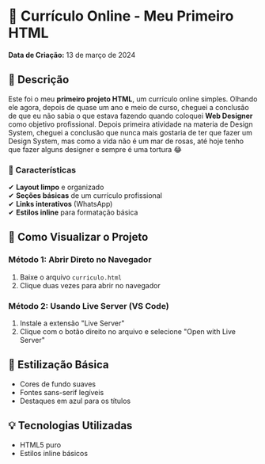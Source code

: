# 📄 Currículo Online - Meu Primeiro HTML  

**Data de Criação:** 13 de março de 2024

## 📝 Descrição  
Este foi o meu **primeiro projeto HTML**, um currículo online simples. 
Olhando ele agora, depois de quase um ano e meio de curso, cheguei a conclusão de que eu não sabia o que estava fazendo quando coloquei **Web Designer** como objetivo profissional. Depois primeira atividade na materia de Design System, cheguei a conclusão que nunca mais gostaria de ter que fazer um Design System, mas como a vida não é um mar de rosas, até hoje tenho que fazer alguns designer e sempre é uma tortura &#x1F602;

### 🎨 Características  
✔ **Layout limpo** e organizado  
✔ **Seções básicas** de um currículo profissional  
✔ **Links interativos** (WhatsApp)  
✔ **Estilos inline** para formatação básica  

## 🚀 Como Visualizar o Projeto  

### Método 1: Abrir Direto no Navegador  
1. Baixe o arquivo `curriculo.html`  
2. Clique duas vezes para abrir no navegador  

### Método 2: Usando Live Server (VS Code)  
1. Instale a extensão "Live Server"  
2. Clique com o botão direito no arquivo e selecione "Open with Live Server"  


## 🎨 Estilização Básica  
- Cores de fundo suaves  
- Fontes sans-serif legíveis  
- Destaques em azul para os títulos  

## 💡 Tecnologias Utilizadas  
- HTML5 puro  
- Estilos inline básicos  
